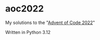 # aoc2022
My solutions to the "[Advent of Code 2022](https://adventofcode.com/2022)"

Written in Python 3.12
